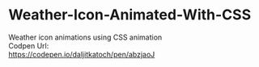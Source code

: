 # Weather-Icon-Animated-With-CSS<br>
Weather icon animations using CSS animation<br>
Codpen Url:<br>
https://codepen.io/daljitkatoch/pen/abzjaoJ
